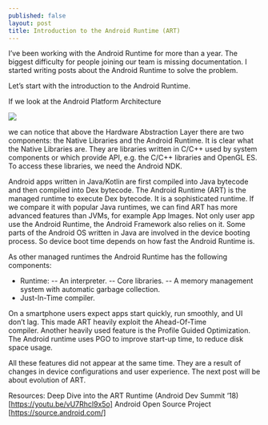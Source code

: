 ```yaml
---
published: false
layout: post
title: Introduction to the Android Runtime (ART)
---
```

I’ve been working with the Android Runtime for more than a year. The biggest difficulty for people joining our team is missing documentation. I started writing posts about the Android Runtime to solve the problem.

Let’s start with the introduction to the Android Runtime.

If we look at the Android Platform Architecture

![]({{site.baseurl}}/images/android_architecture.png)

we can notice that above the Hardware Abstraction Layer there are two components: the Native Libraries and the Android Runtime. It is clear what the Native Libraries are. They are libraries written in C/C++ used by system components or which provide API, e.g. the C/C++ libraries and OpenGL ES. To access these libraries, we need the Android NDK.

Android apps written in Java/Kotlin are first compiled into Java bytecode and then compiled into Dex bytecode. The Android Runtime (ART) is the managed runtime to execute Dex bytecode. It is a sophisticated runtime. If we compare it with popular Java runtimes, we can find ART has more advanced features than JVMs, for example App Images. Not only user app use the Android Runtime, the Android Framework also relies on it. Some parts of the Android OS written in Java are involved in the device booting process. So device boot time depends on how fast the Android Runtime is.

As other managed runtimes the Android Runtime has the following components:
- Runtime:
-- An interpreter.
-- Core libraries.
-- A memory management system with automatic garbage collection.
- Just-In-Time compiler.

On a smartphone users expect apps start quickly, run smoothly, and UI don’t lag. This made ART heavily exploit the Ahead-Of-Time compiler. Another heavily used feature is the Profile Guided Optimization. The Android runtime uses PGO to improve start-up time, to reduce disk space usage.

All these features did not appear at the same time. They are a result of changes in device configurations and user experience. The next post will be about evolution of ART.

Resources:
Deep Dive into the ART Runtime (Android Dev Summit ‘18) [https://youtu.be/vU7Rhcl9x5o]
Android Open Source Project [https://source.android.com/]